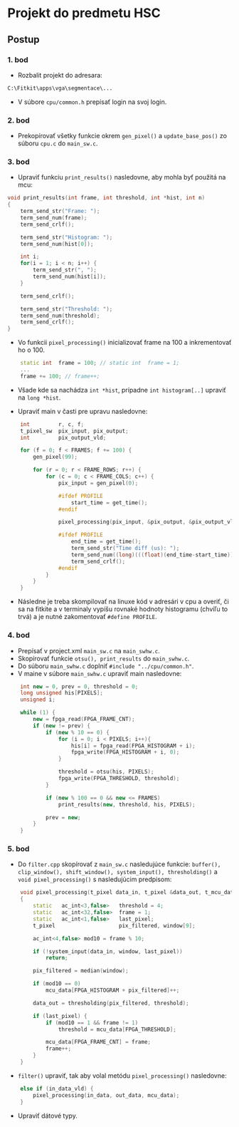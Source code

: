 # Projekt do predmetu HSC

## Postup

### 1. bod

- Rozbalit projekt do adresara:
```sh
C:\Fitkit\apps\vga\segmentace\...
```
- V súbore ```cpu/common.h``` prepísať login na svoj login.


### 2. bod

- Prekopírovať všetky funkcie okrem ```gen_pixel()``` a ```update_base_pos()``` zo súboru ```cpu.c``` do ```main_sw.c```.

### 3. bod
- Upraviť funkciu ```print_results()``` nasledovne, aby mohla byť použitá na mcu:
```c++
void print_results(int frame, int threshold, int *hist, int n)
{
	term_send_str("Frame: ");
	term_send_num(frame);
	term_send_crlf();

	term_send_str("Histogram: ");
	term_send_num(hist[0]);

	int i;
	for(i = 1; i < n; i++) {
		term_send_str(", ");
		term_send_num(hist[i]);
	}

	term_send_crlf();

	term_send_str("Threshold: ");
	term_send_num(threshold);
	term_send_crlf();
}
```

- Vo funkcii ```pixel_processing()``` inicializovať frame na 100 a inkrementovať ho o 100.
```c++
	static int  frame = 100; // static int  frame = 1;
	...
	frame += 100; // frame++;
```

- Všade kde sa nachádza ```int *hist```, prípadne ```int histogram[..]``` upraviť na  ```long *hist```.

- Upraviť main v časti pre upravu nasledovne:
```c++
	int         r, c, f;
	t_pixel_sw  pix_input, pix_output;
	int         pix_output_vld;

	for (f = 0; f < FRAMES; f += 100) {
		gen_pixel(99);

		for (r = 0; r < FRAME_ROWS; r++) {
			for (c = 0; c < FRAME_COLS; c++) {
				pix_input = gen_pixel(0);

				#ifdef PROFILE
					start_time = get_time();
				#endif

				pixel_processing(pix_input, &pix_output, &pix_output_vld);

				#ifdef PROFILE
					end_time = get_time();
					term_send_str("Time diff (us): ");
					term_send_num((long)(((float)(end_time-start_time))*TIMER_TICK));
					term_send_crlf();
				#endif
			}
		}
	}
```

 - Následne je treba skompilovať na linuxe kód v adresári v cpu a overiť, či sa na fitkite a v terminaly vypíšu rovnaké hodnoty histogramu (chvíľu to trvá) a je nutné zakomentovať ```#define PROFILE```.

### 4. bod

- Prepísať v project.xml ```main_sw.c``` na ```main_swhw.c```.
- Skopírovať funkcie ```otsu(), print_results``` do ```main_swhw.c```.
- Do súboru ```main_swhw.c``` doplniť ```#include "../cpu/common.h"```.
- V maine v súbore ```main_swhw.c``` upraviť main nasledovne:
```c++
	int new = 0, prev = 0, threshold = 0;
	long unsigned his[PIXELS];
	unsigned i;

	while (1) {
		new = fpga_read(FPGA_FRAME_CNT);
		if (new != prev) {
			if (new % 10 == 0) {
				for (i = 0; i < PIXELS; i++){
					his[i] = fpga_read(FPGA_HISTOGRAM + i);
					fpga_write(FPGA_HISTOGRAM + i, 0);
				}

				threshold = otsu(his, PIXELS);
				fpga_write(FPGA_THRESHOLD, threshold);
			}

			if (new % 100 == 0 && new <= FRAMES)
				print_results(new, threshold, his, PIXELS);

			prev = new;
		}
	}
```

### 5. bod

- Do ```filter.cpp``` skopírovať z ```main_sw.c``` nasledujúce funkcie: ```buffer(),
 clip_window(), shift_window(), system_input(), thresholding()``` a ```void pixel_processing()``` s nasledujúcim predpisom:
```c++
	void pixel_processing(t_pixel data_in, t_pixel &data_out, t_mcu_data mcu_data[MCU_SIZE])
	{
		static   ac_int<3,false>   threshold = 4;
		static   ac_int<32,false>  frame = 1;
		static   ac_int<1,false>   last_pixel;
		t_pixel                    pix_filtered, window[9];

		ac_int<4,false> mod10 = frame % 10;

		if (!system_input(data_in, window, last_pixel))
			return;

		pix_filtered = median(window);

		if (mod10 == 0)
			mcu_data[FPGA_HISTOGRAM + pix_filtered]++;

		data_out = thresholding(pix_filtered, threshold);

		if (last_pixel) {
			if (mod10 == 1 && frame != 1)
				threshold = mcu_data[FPGA_THRESHOLD];

			mcu_data[FPGA_FRAME_CNT] = frame;
			frame++;
		}
	}
```

- ```filter()``` upraviť, tak aby volal metódu ```pixel_processing()``` nasledovne:
```c++
	else if (in_data_vld) {
		pixel_processing(in_data, out_data, mcu_data);
	}
```

- Upraviť dátové typy.

